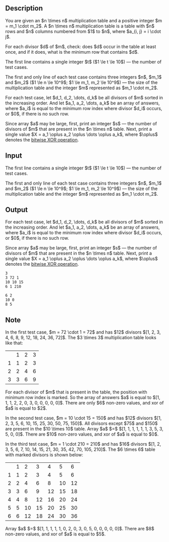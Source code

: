 ## Description

<div><p>You are given an $n \times n$ multiplication table and a positive integer $m = m_1 \cdot m_2$. A $n \times n$ multiplication table is a table with $n$ rows and $n$ columns numbered from $1$ to $n$, where $a_{i, j} = i \cdot j$.</p><p>For each divisor $d$ of $m$, check: does $d$ occur in the table at least once, and if it does, what is the <span class="tex-font-style-it">minimum</span> row that contains $d$.</p></div><div class="input-specification"><p>The first line contains a single integer $t$ ($1 \le t \le 10$)&nbsp;— the number of test cases.</p><p>The first and only line of each test case contains three integers $n$, $m_1$ and $m_2$ ($1 \le n \le 10^9$; $1 \le m_1, m_2 \le 10^9$)&nbsp;— the size of the multiplication table and the integer $m$ represented as $m_1 \cdot m_2$.</p></div><div class="output-specification"><p>For each test case, let $d_1, d_2, \dots, d_k$ be <span class="tex-font-style-it">all</span> divisors of $m$ sorted in the increasing order. And let $a_1, a_2, \dots, a_k$ be an array of answers, where $a_i$ is equal to the minimum row index where divisor $d_i$ occurs, or $0$, if there is no such row.</p><p>Since array $a$ may be large, first, print an integer $s$&nbsp;— the number of divisors of $m$ that <span class="tex-font-style-it">are present</span> in the $n \times n$ table. Next, print a single value $X = a_1 \oplus a_2 \oplus \dots \oplus a_k$, where $\oplus$ denotes the <a href="https://en.wikipedia.org/wiki/Bitwise_operation#XOR">bitwise XOR operation</a>.</p></div>

## Input

<p>The first line contains a single integer $t$ ($1 \le t \le 10$)&nbsp;— the number of test cases.</p><p>The first and only line of each test case contains three integers $n$, $m_1$ and $m_2$ ($1 \le n \le 10^9$; $1 \le m_1, m_2 \le 10^9$)&nbsp;— the size of the multiplication table and the integer $m$ represented as $m_1 \cdot m_2$.</p>

## Output

<p>For each test case, let $d_1, d_2, \dots, d_k$ be <span class="tex-font-style-it">all</span> divisors of $m$ sorted in the increasing order. And let $a_1, a_2, \dots, a_k$ be an array of answers, where $a_i$ is equal to the minimum row index where divisor $d_i$ occurs, or $0$, if there is no such row.</p><p>Since array $a$ may be large, first, print an integer $s$&nbsp;— the number of divisors of $m$ that <span class="tex-font-style-it">are present</span> in the $n \times n$ table. Next, print a single value $X = a_1 \oplus a_2 \oplus \dots \oplus a_k$, where $\oplus$ denotes the <a href="https://en.wikipedia.org/wiki/Bitwise_operation#XOR">bitwise XOR operation</a>.</p>





```input1|2,4
3
3 72 1
10 10 15
6 1 210
```




```output1
6 2
10 0
8 5
```



## Note

<p>In the first test case, $m = 72 \cdot 1 = 72$ and has $12$ divisors $[1, 2, 3, 4, 6, 8, 9, 12, 18, 24, 36, 72]$. The $3 \times 3$ multiplication table looks like that:</p><center> <center> <table class="tex-tabular"><tbody><tr><td class="tex-tabular-text-align-center tex-tabular-border-right tex-tabular-border-bottom"></td><td class="tex-tabular-border-left tex-tabular-text-align-center tex-tabular-border-right tex-tabular-border-bottom">1</td><td class="tex-tabular-border-left tex-tabular-text-align-center tex-tabular-border-right tex-tabular-border-bottom">2</td><td class="tex-tabular-border-left tex-tabular-text-align-center tex-tabular-border-right tex-tabular-border-bottom">3</td></tr><tr><td class="tex-tabular-text-align-center tex-tabular-border-right tex-tabular-border-top tex-tabular-border-bottom">1</td><td class="tex-tabular-border-left tex-tabular-text-align-center tex-tabular-border-right tex-tabular-border-top tex-tabular-border-bottom"><span class="tex-font-style-bf">1</span></td><td class="tex-tabular-border-left tex-tabular-text-align-center tex-tabular-border-right tex-tabular-border-top tex-tabular-border-bottom"><span class="tex-font-style-bf">2</span></td><td class="tex-tabular-border-left tex-tabular-text-align-center tex-tabular-border-right tex-tabular-border-top tex-tabular-border-bottom"><span class="tex-font-style-bf">3</span></td></tr><tr><td class="tex-tabular-text-align-center tex-tabular-border-right tex-tabular-border-top tex-tabular-border-bottom">2</td><td class="tex-tabular-border-left tex-tabular-text-align-center tex-tabular-border-right tex-tabular-border-top tex-tabular-border-bottom">2</td><td class="tex-tabular-border-left tex-tabular-text-align-center tex-tabular-border-right tex-tabular-border-top tex-tabular-border-bottom"><span class="tex-font-style-bf">4</span></td><td class="tex-tabular-border-left tex-tabular-text-align-center tex-tabular-border-right tex-tabular-border-top tex-tabular-border-bottom"><span class="tex-font-style-bf">6</span></td></tr><tr><td class="tex-tabular-text-align-center tex-tabular-border-right tex-tabular-border-top tex-tabular-border-bottom">3</td><td class="tex-tabular-border-left tex-tabular-text-align-center tex-tabular-border-right tex-tabular-border-top tex-tabular-border-bottom">3</td><td class="tex-tabular-border-left tex-tabular-text-align-center tex-tabular-border-right tex-tabular-border-top tex-tabular-border-bottom">6</td><td class="tex-tabular-border-left tex-tabular-text-align-center tex-tabular-border-right tex-tabular-border-top tex-tabular-border-bottom"><span class="tex-font-style-bf">9</span></td></tr></tbody></table> </center> </center><p>For each divisor of $m$ that is present in the table, the position with minimum row index is marked. So the array of answers $a$ is equal to $[1, 1, 1, 2, 2, 0, 3, 0, 0, 0, 0, 0]$. There are only $6$ non-zero values, and xor of $a$ is equal to $2$.</p><p>In the second test case, $m = 10 \cdot 15 = 150$ and has $12$ divisors $[1, 2, 3, 5, 6, 10, 15, 25, 30, 50, 75, 150]$. All divisors except $75$ and $150$ are present in the $10 \times 10$ table. Array $a$ $=$ $[1, 1, 1, 1, 1, 1, 3, 5, 3, 5, 0, 0]$. There are $10$ non-zero values, and xor of $a$ is equal to $0$.</p><p>In the third test case, $m = 1 \cdot 210 = 210$ and has $16$ divisors $[1, 2, 3, 5, 6, 7, 10, 14, 15, 21, 30, 35, 42, 70, 105, 210]$. The $6 \times 6$ table with marked divisors is shown below:</p><center> <center> <table class="tex-tabular"><tbody><tr><td class="tex-tabular-text-align-center tex-tabular-border-right tex-tabular-border-bottom"></td><td class="tex-tabular-border-left tex-tabular-text-align-center tex-tabular-border-right tex-tabular-border-bottom">1</td><td class="tex-tabular-border-left tex-tabular-text-align-center tex-tabular-border-right tex-tabular-border-bottom">2</td><td class="tex-tabular-border-left tex-tabular-text-align-center tex-tabular-border-right tex-tabular-border-bottom">3</td><td class="tex-tabular-border-left tex-tabular-text-align-center tex-tabular-border-right tex-tabular-border-bottom">4</td><td class="tex-tabular-border-left tex-tabular-text-align-center tex-tabular-border-right tex-tabular-border-bottom">5</td><td class="tex-tabular-border-left tex-tabular-text-align-center tex-tabular-border-right tex-tabular-border-bottom">6</td></tr><tr><td class="tex-tabular-text-align-center tex-tabular-border-right tex-tabular-border-top tex-tabular-border-bottom">1</td><td class="tex-tabular-border-left tex-tabular-text-align-center tex-tabular-border-right tex-tabular-border-top tex-tabular-border-bottom"><span class="tex-font-style-bf">1</span></td><td class="tex-tabular-border-left tex-tabular-text-align-center tex-tabular-border-right tex-tabular-border-top tex-tabular-border-bottom"><span class="tex-font-style-bf">2</span></td><td class="tex-tabular-border-left tex-tabular-text-align-center tex-tabular-border-right tex-tabular-border-top tex-tabular-border-bottom"><span class="tex-font-style-bf">3</span></td><td class="tex-tabular-border-left tex-tabular-text-align-center tex-tabular-border-right tex-tabular-border-top tex-tabular-border-bottom">4</td><td class="tex-tabular-border-left tex-tabular-text-align-center tex-tabular-border-right tex-tabular-border-top tex-tabular-border-bottom"><span class="tex-font-style-bf">5</span></td><td class="tex-tabular-border-left tex-tabular-text-align-center tex-tabular-border-right tex-tabular-border-top tex-tabular-border-bottom"><span class="tex-font-style-bf">6</span></td></tr><tr><td class="tex-tabular-text-align-center tex-tabular-border-right tex-tabular-border-top tex-tabular-border-bottom">2</td><td class="tex-tabular-border-left tex-tabular-text-align-center tex-tabular-border-right tex-tabular-border-top tex-tabular-border-bottom">2</td><td class="tex-tabular-border-left tex-tabular-text-align-center tex-tabular-border-right tex-tabular-border-top tex-tabular-border-bottom">4</td><td class="tex-tabular-border-left tex-tabular-text-align-center tex-tabular-border-right tex-tabular-border-top tex-tabular-border-bottom">6</td><td class="tex-tabular-border-left tex-tabular-text-align-center tex-tabular-border-right tex-tabular-border-top tex-tabular-border-bottom">8</td><td class="tex-tabular-border-left tex-tabular-text-align-center tex-tabular-border-right tex-tabular-border-top tex-tabular-border-bottom"><span class="tex-font-style-bf">10</span></td><td class="tex-tabular-border-left tex-tabular-text-align-center tex-tabular-border-right tex-tabular-border-top tex-tabular-border-bottom">12</td></tr><tr><td class="tex-tabular-text-align-center tex-tabular-border-right tex-tabular-border-top tex-tabular-border-bottom">3</td><td class="tex-tabular-border-left tex-tabular-text-align-center tex-tabular-border-right tex-tabular-border-top tex-tabular-border-bottom">3</td><td class="tex-tabular-border-left tex-tabular-text-align-center tex-tabular-border-right tex-tabular-border-top tex-tabular-border-bottom">6</td><td class="tex-tabular-border-left tex-tabular-text-align-center tex-tabular-border-right tex-tabular-border-top tex-tabular-border-bottom">9</td><td class="tex-tabular-border-left tex-tabular-text-align-center tex-tabular-border-right tex-tabular-border-top tex-tabular-border-bottom">12</td><td class="tex-tabular-border-left tex-tabular-text-align-center tex-tabular-border-right tex-tabular-border-top tex-tabular-border-bottom"><span class="tex-font-style-bf">15</span></td><td class="tex-tabular-border-left tex-tabular-text-align-center tex-tabular-border-right tex-tabular-border-top tex-tabular-border-bottom">18</td></tr><tr><td class="tex-tabular-text-align-center tex-tabular-border-right tex-tabular-border-top tex-tabular-border-bottom">4</td><td class="tex-tabular-border-left tex-tabular-text-align-center tex-tabular-border-right tex-tabular-border-top tex-tabular-border-bottom">4</td><td class="tex-tabular-border-left tex-tabular-text-align-center tex-tabular-border-right tex-tabular-border-top tex-tabular-border-bottom">8</td><td class="tex-tabular-border-left tex-tabular-text-align-center tex-tabular-border-right tex-tabular-border-top tex-tabular-border-bottom">12</td><td class="tex-tabular-border-left tex-tabular-text-align-center tex-tabular-border-right tex-tabular-border-top tex-tabular-border-bottom">16</td><td class="tex-tabular-border-left tex-tabular-text-align-center tex-tabular-border-right tex-tabular-border-top tex-tabular-border-bottom">20</td><td class="tex-tabular-border-left tex-tabular-text-align-center tex-tabular-border-right tex-tabular-border-top tex-tabular-border-bottom">24</td></tr><tr><td class="tex-tabular-text-align-center tex-tabular-border-right tex-tabular-border-top tex-tabular-border-bottom">5</td><td class="tex-tabular-border-left tex-tabular-text-align-center tex-tabular-border-right tex-tabular-border-top tex-tabular-border-bottom">5</td><td class="tex-tabular-border-left tex-tabular-text-align-center tex-tabular-border-right tex-tabular-border-top tex-tabular-border-bottom">10</td><td class="tex-tabular-border-left tex-tabular-text-align-center tex-tabular-border-right tex-tabular-border-top tex-tabular-border-bottom">15</td><td class="tex-tabular-border-left tex-tabular-text-align-center tex-tabular-border-right tex-tabular-border-top tex-tabular-border-bottom">20</td><td class="tex-tabular-border-left tex-tabular-text-align-center tex-tabular-border-right tex-tabular-border-top tex-tabular-border-bottom">25</td><td class="tex-tabular-border-left tex-tabular-text-align-center tex-tabular-border-right tex-tabular-border-top tex-tabular-border-bottom"><span class="tex-font-style-bf">30</span></td></tr><tr><td class="tex-tabular-text-align-center tex-tabular-border-right tex-tabular-border-top tex-tabular-border-bottom">6</td><td class="tex-tabular-border-left tex-tabular-text-align-center tex-tabular-border-right tex-tabular-border-top tex-tabular-border-bottom">6</td><td class="tex-tabular-border-left tex-tabular-text-align-center tex-tabular-border-right tex-tabular-border-top tex-tabular-border-bottom">12</td><td class="tex-tabular-border-left tex-tabular-text-align-center tex-tabular-border-right tex-tabular-border-top tex-tabular-border-bottom">18</td><td class="tex-tabular-border-left tex-tabular-text-align-center tex-tabular-border-right tex-tabular-border-top tex-tabular-border-bottom">24</td><td class="tex-tabular-border-left tex-tabular-text-align-center tex-tabular-border-right tex-tabular-border-top tex-tabular-border-bottom">30</td><td class="tex-tabular-border-left tex-tabular-text-align-center tex-tabular-border-right tex-tabular-border-top tex-tabular-border-bottom">36</td></tr></tbody></table> </center> </center><p>Array $a$ $=$ $[1, 1, 1, 1, 1, 0, 2, 0, 3, 0, 5, 0, 0, 0, 0, 0]$. There are $8$ non-zero values, and xor of $a$ is equal to $5$.</p>
